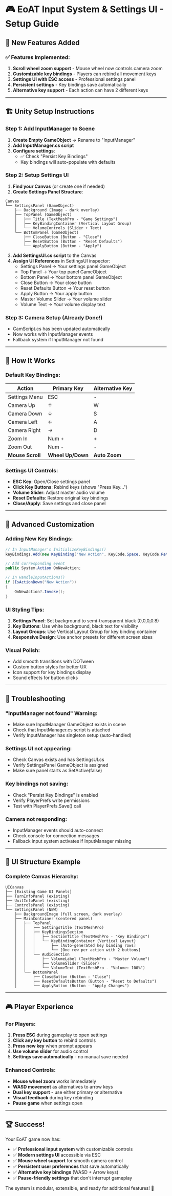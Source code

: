 # 🎮 EoAT Input System & Settings UI - Setup Guide

## 🚀 New Features Added

### ✅ **Features Implemented:**
1. **Scroll wheel zoom support** - Mouse wheel now controls camera zoom
2. **Customizable key bindings** - Players can rebind all movement keys
3. **Settings UI with ESC access** - Professional settings panel
4. **Persistent settings** - Key bindings save automatically
5. **Alternative key support** - Each action can have 2 different keys

---

## 🏗️ Unity Setup Instructions

### **Step 1: Add InputManager to Scene**
1. **Create Empty GameObject** → Rename to "InputManager"
2. **Add InputManager.cs script**
3. **Configure settings**:
   - ✅ Check "Persist Key Bindings" 
   - Key bindings will auto-populate with defaults

### **Step 2: Setup Settings UI**
1. **Find your Canvas** (or create one if needed)
2. **Create Settings Panel Structure**:

```
Canvas
└── SettingsPanel (GameObject)
    ├── Background (Image - dark overlay)
    ├── TopPanel (GameObject)
    │   ├── Title (TextMeshPro - "Game Settings")
    │   ├── KeyBindingContainer (Vertical Layout Group)
    │   └── VolumeControls (Slider + Text)
    └── BottomPanel (GameObject)
        ├── CloseButton (Button - "Close")
        ├── ResetButton (Button - "Reset Defaults")
        └── ApplyButton (Button - "Apply")
```

3. **Add SettingsUI.cs script** to the Canvas
4. **Assign UI References** in SettingsUI inspector:
   - Settings Panel → Your settings panel GameObject
   - Top Panel → Your top panel GameObject  
   - Bottom Panel → Your bottom panel GameObject
   - Close Button → Your close button
   - Reset Defaults Button → Your reset button
   - Apply Button → Your apply button
   - Master Volume Slider → Your volume slider
   - Volume Text → Your volume display text

### **Step 3: Camera Setup (Already Done!)**
- CamScript.cs has been updated automatically
- Now works with InputManager events
- Fallback system if InputManager not found

---

## 🎯 How It Works

### **Default Key Bindings:**
| Action | Primary Key | Alternative Key |
|--------|------------|-----------------|
| Settings Menu | ESC | - |
| Camera Up | ↑ | W |
| Camera Down | ↓ | S |
| Camera Left | ← | A |
| Camera Right | → | D |
| Zoom In | Num + | + |
| Zoom Out | Num - | - |
| **Mouse Scroll** | **Wheel Up/Down** | **Auto Zoom** |

### **Settings UI Controls:**
- **ESC Key**: Open/Close settings panel
- **Click Key Buttons**: Rebind keys (shows "Press Key...")
- **Volume Slider**: Adjust master audio volume
- **Reset Defaults**: Restore original key bindings
- **Close/Apply**: Save settings and close panel

---

## 🔧 Advanced Customization

### **Adding New Key Bindings:**
```csharp
// In InputManager's InitializeKeyBindings()
keyBindings.Add(new KeyBinding("New Action", KeyCode.Space, KeyCode.Return));

// Add corresponding event
public System.Action OnNewAction;

// In HandleInputActions()
if (IsActionDown("New Action"))
{
    OnNewAction?.Invoke();
}
```

### **UI Styling Tips:**
1. **Settings Panel**: Set background to semi-transparent black (0,0,0,0.8)
2. **Key Buttons**: Use white background, black text for visibility
3. **Layout Groups**: Use Vertical Layout Group for key binding container
4. **Responsive Design**: Use anchor presets for different screen sizes

### **Visual Polish:**
- Add smooth transitions with DOTween
- Custom button styles for better UX
- Icon support for key bindings display
- Sound effects for button clicks

---

## 🐛 Troubleshooting

### **"InputManager not found" Warning:**
- Make sure InputManager GameObject exists in scene
- Check that InputManager.cs script is attached
- Verify InputManager has singleton setup (auto-handled)

### **Settings UI not appearing:**
- Check Canvas exists and has SettingsUI.cs
- Verify SettingsPanel GameObject is assigned
- Make sure panel starts as SetActive(false)

### **Key bindings not saving:**
- Check "Persist Key Bindings" is enabled
- Verify PlayerPrefs write permissions
- Test with PlayerPrefs.Save() call

### **Camera not responding:**
- InputManager events should auto-connect
- Check console for connection messages
- Fallback input system activates if InputManager missing

---

## 🎨 UI Structure Example

### **Complete Canvas Hierarchy:**
```
UICanvas
├── [Existing Game UI Panels]
├── TurnInfoPanel (existing)
├── UnitInfoPanel (existing)
├── ControlsPanel (existing)
└── SettingsPanel (NEW)
    ├── BackgroundImage (full screen, dark overlay)
    ├── MainContainer (centered panel)
    │   ├── TopPanel
    │   │   ├── SettingsTitle (TextMeshPro)
    │   │   ├── KeyBindingsSection
    │   │   │   ├── SectionTitle (TextMeshPro - "Key Bindings")
    │   │   │   └── KeyBindingContainer (Vertical Layout)
    │   │   │       ├── [Auto-generated key binding rows]
    │   │   │       └── [One row per action with 2 buttons]
    │   │   └── AudioSection
    │   │       ├── VolumeLabel (TextMeshPro - "Master Volume")
    │   │       ├── VolumeSlider (Slider)
    │   │       └── VolumeText (TextMeshPro - "Volume: 100%")
    │   └── BottomPanel
    │       ├── CloseButton (Button - "Close")
    │       ├── ResetDefaultsButton (Button - "Reset to Defaults")  
    │       └── ApplyButton (Button - "Apply Changes")
```

---

## 🎮 Player Experience

### **For Players:**
1. **Press ESC** during gameplay to open settings
2. **Click any key button** to rebind controls
3. **Press new key** when prompt appears
4. **Use volume slider** for audio control
5. **Settings save automatically** - no manual save needed

### **Enhanced Controls:**
- **Mouse wheel zoom** works immediately
- **WASD movement** as alternatives to arrow keys
- **Dual key support** - use either primary or alternative
- **Visual feedback** during key rebinding
- **Pause game** when settings open

---

## 🏆 Success! 

Your EoAT game now has:
- ✅ **Professional input system** with customizable controls
- ✅ **Modern settings UI** accessible via ESC
- ✅ **Mouse wheel support** for smooth camera control  
- ✅ **Persistent user preferences** that save automatically
- ✅ **Alternative key bindings** (WASD + Arrow keys)
- ✅ **Pause-friendly settings** that don't interrupt gameplay

The system is modular, extensible, and ready for additional features! 🎯





